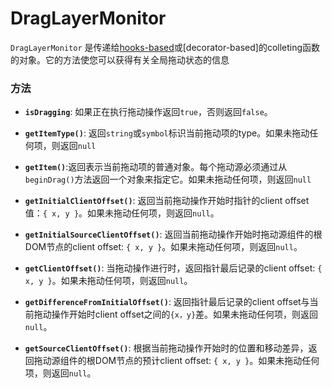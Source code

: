 

# DragLayerMonitor

`DragLayerMonitor` 是传递给[hooks-based](/hooks-api/useDragLayer.md)或[decorator-based]的colleting函数的对象。它的方法使您可以获得有关全局拖动状态的信息
### 方法

- **`isDragging`**: 如果正在执行拖动操作返回`true`，否则返回`false`。

- **`getItemType()`**: 返回`string`或`symbol`标识当前拖动项的type。如果未拖动任何项，则返回`null`

- **`getItem()`**:返回表示当前拖动项的普通对象。每个拖动源必须通过从`beginDrag()`方法返回一个对象来指定它。如果未拖动任何项，则返回`null`

- **`getInitialClientOffset()`**: 返回当前拖动操作开始时指针的client offset值：`{ x, y }`。如果未拖动任何项，则返回`null`。

- **`getInitialSourceClientOffset()`**: 返回当前拖动操作开始时拖动源组件的根DOM节点的client offset: `{ x, y }`。如果未拖动任何项，则返回`null`。

- **`getClientOffset()`**: 当拖动操作进行时，返回指针最后记录的client offset: `{ x, y }`。如果未拖动任何项，则返回`null`。

- **`getDifferenceFromInitialOffset()`**: 返回指针最后记录的client offset与当前拖动操作开始时client offset之间的`{x，y}`差。如果未拖动任何项，则返回`null`。

- **`getSourceClientOffset()`**: 根据当前拖动操作开始时的位置和移动差异，返回拖动源组件的根DOM节点的预计client offset: `{ x, y }`。如果未拖动任何项，则返回`null`。
